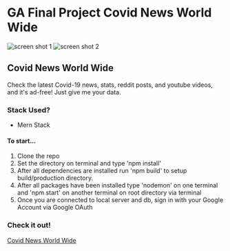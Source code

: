 # GA Final Project Covid News World Wide

<img src="https://i.imgur.com/AZtIggj.png" alt="screen shot 1" />
<img src="https://i.imgur.com/yoOiBjA.png" alt="screen shot 2" />

## Covid News World Wide
Check the latest Covid-19 news, stats, reddit posts, and youtube videos, and it's ad-free! Just give me your data.

### Stack Used?
- Mern Stack

 #### To start...
   1. Clone the repo
   2. Set the directory on terminal and type 'npm install'
   3. After all dependencies are installed run 'npm build' to setup build/production directory.
   4. After all packages have been installed type 'nodemon' on one terminal and 'npm start' on another terminal on root directory via terminal
   5. Once you are connected to local server and db, sign in with your Google Account via Google OAuth

### Check it out!
[Covid News World Wide](https://covid-news-world-wide.herokuapp.com/)